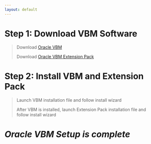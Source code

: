 ```yaml
---
layout: default
---
```


# Step 1: Download VBM Software

> Download [Oracle VBM](https://www.virtualbox.org/wiki/Downloads)
> 
> Download [Oracle VBM Extension Pack](https://www.virtualbox.org/wiki/Downloads)

# Step 2: Install VBM and Extension Pack

> Launch VBM installation file and follow install wizard
>
> After VBM is installed, launch Extension Pack installation file and follow install wizard

# _Oracle VBM Setup is complete_
